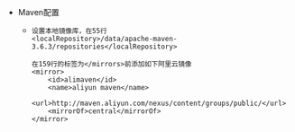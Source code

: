 - Maven配置
	- ```
	  设置本地镜像库，在55行
	  <localRepository>/data/apache-maven-3.6.3/repositories</localRepository>
	   
	  在159行的标签为</mirrors>前添加如下阿里云镜像
	  <mirror>
	      <id>alimaven</id>
	      <name>aliyun maven</name>
	      <url>http://maven.aliyun.com/nexus/content/groups/public/</url>
	      <mirrorOf>central</mirrorOf>
	  </mirror>
	  ```